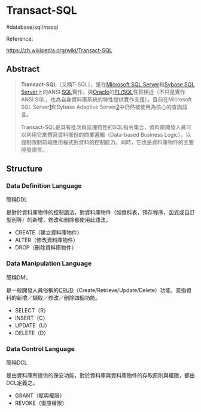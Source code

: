 # Transact-SQL

#database/sql/mssql

Reference:

<https://zh.wikipedia.org/wiki/Transact-SQL>

## Abstract

> **Transact-SQL**（又稱T-SQL），是在[Microsoft SQL Server](https://zh.wikipedia.org/wiki/Microsoft_SQL_Server)和[Sybase SQL Server](https://zh.wikipedia.org/wiki/Adaptive_Server_Enterprise)上的ANSI [SQL](https://zh.wikipedia.org/wiki/SQL)實作，與[Oracle](https://zh.wikipedia.org/wiki/Oracle)的[PL/SQL](https://zh.wikipedia.org/wiki/PL/SQL)性質相近（不只是實作ANSI SQL，也為自身資料庫系統的特性提供實作支援），目前在Microsoft SQL Server[1](https://zh.wikipedia.org/wiki/Transact-SQL#cite_note-1)和Sybase Adaptive Server[2](https://zh.wikipedia.org/wiki/Transact-SQL#cite_note-2)中仍然被使用為核心的查詢語言。
>
> Transact-SQL是具有批次與區塊特性的SQL指令集合，資料庫開發人員可以利用它來撰寫資料部份的商業邏輯（Data-based Business Logic），以強制限制前端應用程式對資料的控制能力。同時，它也是資料庫物件的主要開發語言。

## Structure

### Data Definition Language

簡稱DDL

是對於資料庫物件的控制語法，對資料庫物件（如資料表，預存程序，函式或自訂型別等）的新增，修改和刪除都使用此語法。

- CREATE（建立資料庫物件）
- ALTER（修改資料庫物件）
- DROP（刪除資料庫物件）

### Data Manipulation Language

簡稱DML

是一般開發人員俗稱的[CRUD](https://zh.wikipedia.org/wiki/CRUD)（Create/Retrieve/Update/Delete）功能，意指資料的新增／擷取／修改／刪除四個功能。

- SELECT（R）
- INSERT（C）
- UPDATE（U）
- DELETE（D）

### Data Control Language

簡稱DCL

是由資料庫所提供的保安功能，對於資料庫與資料庫物件的存取原則與權限，都由DCL定義之。

- GRANT（賦與權限）
- REVOKE（復原權限）
